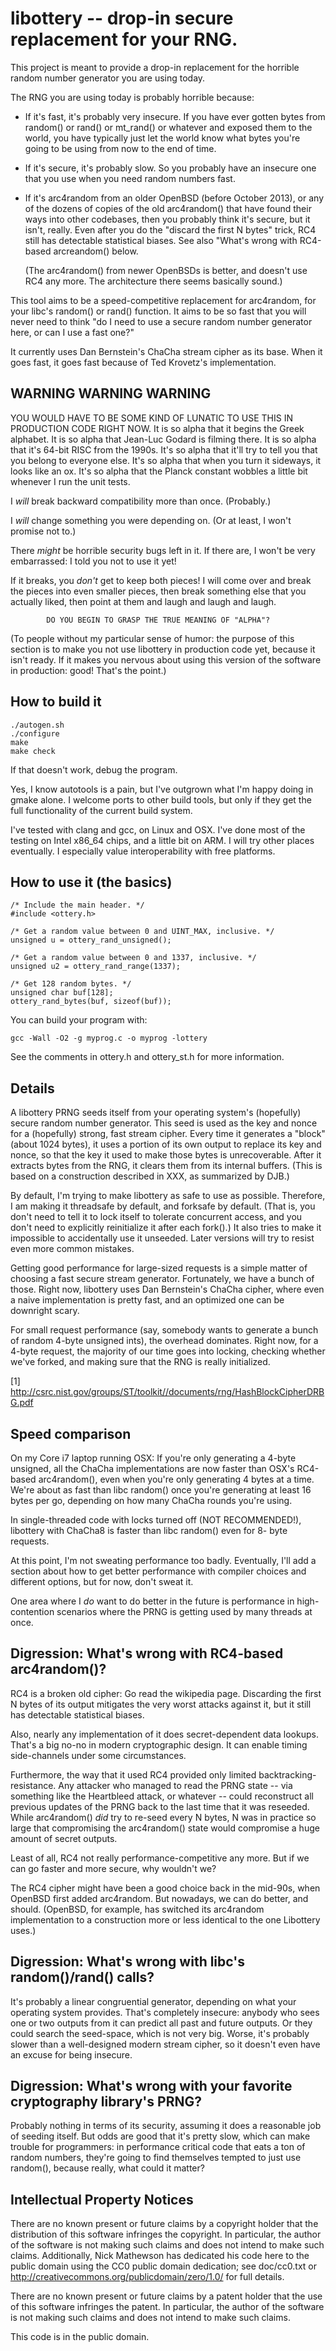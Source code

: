 libottery -- drop-in secure replacement for your RNG.
=====================================================

This project is meant to provide a drop-in replacement for the horrible
random number generator you are using today.

The RNG you are using today is probably horrible because:

  - If it's fast, it's probably very insecure.  If you have ever gotten
    bytes from random() or rand() or mt_rand() or whatever and exposed
    them to the world, you have typically just let the world know what
    bytes you're going to be using from now to the end of time.

  - If it's secure, it's probably slow.  So you probably have an
    insecure one that you use when you need random numbers fast.

  - If it's arc4random from an older OpenBSD (before October 2013), or
    any of the dozens of copies of the old arc4random() that have
    found their ways into other codebases, then you probably think
    it's secure, but it isn't, really.  Even after you do the "discard
    the first N bytes" trick, RC4 still has detectable statistical
    biases.  See also "What's wrong with RC4-based arcreandom() below.

    (The arc4random() from newer OpenBSDs is better, and doesn't use
    RC4 any more.  The architecture there seems basically sound.)

This tool aims to be a speed-competitive replacement for arc4random, for
your libc's random() or rand() function.  It aims to be so fast that you
will never need to think "do I need to use a secure random number
generator here, or can I use a fast one?"

It currently uses Dan Bernstein's ChaCha stream cipher as its base.
When it goes fast, it goes fast because of Ted Krovetz's implementation.


WARNING WARNING WARNING
-----------------------

YOU WOULD HAVE TO BE SOME KIND OF LUNATIC TO USE THIS IN PRODUCTION CODE
RIGHT NOW.  It is so alpha that it begins the Greek alphabet.  It is so
alpha that Jean-Luc Godard is filming there.  It is so alpha that it's
64-bit RISC from the 1990s.  It's so alpha that it'll try to tell you
that you belong to everyone else.  It's so alpha that when you turn it
sideways, it looks like an ox.  It's so alpha that the Planck constant
wobbles a little bit whenever I run the unit tests.

I *will* break backward compatibility more than once. (Probably.)

I *will* change something you were depending on. (Or at least, I won't
promise not to.)

There *might* be horrible security bugs left in it. If there are, I
won't be very embarrassed: I told you not to use it yet!

If it breaks, you *don't* get to keep both pieces!  I will come over and
break the pieces into even smaller pieces, then break something else
that you actually liked, then point at them and laugh and laugh and
laugh.



            DO YOU BEGIN TO GRASP THE TRUE MEANING OF "ALPHA"?



(To people without my particular sense of humor: the purpose of this
section is to make you not use libottery in production code yet, because
it isn't ready. If it makes you nervous about using this version of the
software in production: good!  That's the point.)

How to build it
---------------

    ./autogen.sh
    ./configure
    make
    make check

If that doesn't work, debug the program.

Yes, I know autotools is a pain, but I've outgrown what I'm happy doing
in gmake alone. I welcome ports to other build tools, but only if they
get the full functionality of the current build system.

I've tested with clang and gcc, on Linux and OSX.  I've done most of the
testing on Intel x86_64 chips, and a little bit on ARM.  I will try
other places eventually.  I especially value interoperability with free
platforms.

How to use it (the basics)
--------------------------

    /* Include the main header. */
    #include <ottery.h>

    /* Get a random value between 0 and UINT_MAX, inclusive. */
    unsigned u = ottery_rand_unsigned();

    /* Get a random value between 0 and 1337, inclusive. */
    unsigned u2 = ottery_rand_range(1337);

    /* Get 128 random bytes. */
    unsigned char buf[128];
    ottery_rand_bytes(buf, sizeof(buf));


You can build your program with:

    gcc -Wall -O2 -g myprog.c -o myprog -lottery

See the comments in ottery.h and ottery_st.h for more information.


Details
-------

A libottery PRNG seeds itself from your operating system's (hopefully)
secure random number generator.  This seed is used as the key and nonce
for a (hopefully) strong, fast stream cipher.  Every time it generates a
"block" (about 1024 bytes), it uses a portion of its own output to
replace its key and nonce, so that the key it used to make those bytes
is unrecoverable.  After it extracts bytes from the RNG, it clears them
from its internal buffers.  (This is based on a construction described
in XXX, as summarized by DJB.)

By default, I'm trying to make libottery as safe to use as possible.
Therefore, I am making it threadsafe by default, and forksafe by
default.  (That is, you don't need to tell it to lock itself to tolerate
concurrent access, and you don't need to explicitly reinitialize it
after each fork().)  It also tries to make it impossible to accidentally
use it unseeded.  Later versions will try to resist even more common
mistakes.

Getting good performance for large-sized requests is a simple matter of
choosing a fast secure stream generator.  Fortunately, we have a bunch
of those.  Right now, libottery uses Dan Bernstein's ChaCha cipher,
where even a naive implementation is pretty fast, and an optimized one
can be downright scary.

For small request performance (say, somebody wants to generate a bunch
of random 4-byte unsigned ints), the overhead dominates. Right now, for
a 4-byte request, the majority of our time goes into locking, checking
whether we've forked, and making sure that the RNG is really
initialized.

[1] http://csrc.nist.gov/groups/ST/toolkit//documents/rng/HashBlockCipherDRBG.pdf

Speed comparison
----------------

On my Core i7 laptop running OSX: If you're only generating a 4-byte
unsigned, all the ChaCha implementations are now faster than OSX's
RC4-based arc4random(), even when you're only generating 4 bytes at a
time.  We're about as fast than libc random() once you're generating at
least 16 bytes per go, depending on how many ChaCha rounds you're using.

In single-threaded code with locks turned off (NOT RECOMMENDED!),
libottery with ChaCha8 is faster than libc random() even for 8- byte
requests.

At this point, I'm not sweating performance too badly.  Eventually, I'll
add a section about how to get better performance with compiler choices
and different options, but for now, don't sweat it.

One area where I *do* want to do better in the future is performance in
high-contention scenarios where the PRNG is getting used by many threads
at once.


Digression: What's wrong with RC4-based arc4random()?
-----------------------------------------------------

RC4 is a broken old cipher: Go read the wikipedia page.  Discarding the
first N bytes of its output mitigates the very worst attacks against it,
but it still has detectable statistical biases.

Also, nearly any implementation of it does secret-dependent data
lookups. That's a big no-no in modern cryptographic design.  It can
enable timing side-channels under some circumstances.

Furthermore, the way that it used RC4 provided only limited
backtracking-resistance.  Any attacker who managed to read the PRNG
state -- via something like the Heartbleed attack, or whatever --
could reconstruct all previous updates of the PRNG back to the last
time that it was reseeded.  While arc4random() _did_ try to re-seed
every N bytes, N was in practice so large that compromising the
arc4random() state would compromise a huge amount of secret outputs.

Least of all, RC4 not really performance-competitive any more. But if
we can go faster and more secure, why wouldn't we?

The RC4 cipher might have been a good choice back in the mid-90s, when
OpenBSD first added arc4random.  But nowadays, we can do better, and
should. (OpenBSD, for example, has switched its arc4random
implementation to a construction more or less identical to the one
Libottery uses.)

Digression: What's wrong with libc's random()/rand() calls?
-----------------------------------------------------------

It's probably a linear congruential generator, depending on what your
operating system provides.  That's completely insecure: anybody who sees
one or two outputs from it can predict all past and future outputs.  Or
they could search the seed-space, which is not very big. Worse, it's
probably slower than a well-designed modern stream cipher, so it doesn't
even have an excuse for being insecure.


Digression: What's wrong with your favorite cryptography library's PRNG?
------------------------------------------------------------------------

Probably nothing in terms of its security, assuming it does a reasonable
job of seeding itself.  But odds are good that it's pretty slow, which
can make trouble for programmers: in performance critical code that eats
a ton of random numbers, they're going to find themselves tempted to
just use random(), because really, what could it matter?

Intellectual Property Notices
-----------------------------

There are no known present or future claims by a copyright holder that
the distribution of this software infringes the copyright. In
particular, the author of the software is not making such claims and
does not intend to make such claims.  Additionally, Nick Mathewson has
dedicated his code here to the public domain using the CC0 public domain
dedication; see doc/cc0.txt or
<http://creativecommons.org/publicdomain/zero/1.0/> for full details.

There are no known present or future claims by a patent holder that the
use of this software infringes the patent. In particular, the author of
the software is not making such claims and does not intend to make such
claims.

This code is in the public domain.
